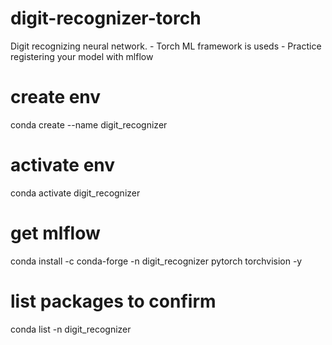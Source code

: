# digit-recognizer-torch

Digit recognizing neural network.
    - Torch ML framework is useds
    - Practice registering your model with mlflow


# create env
conda create --name digit_recognizer

# activate env
conda activate digit_recognizer

# get mlflow
conda install -c conda-forge -n digit_recognizer pytorch torchvision -y

# list packages to confirm
conda list -n digit_recognizer






